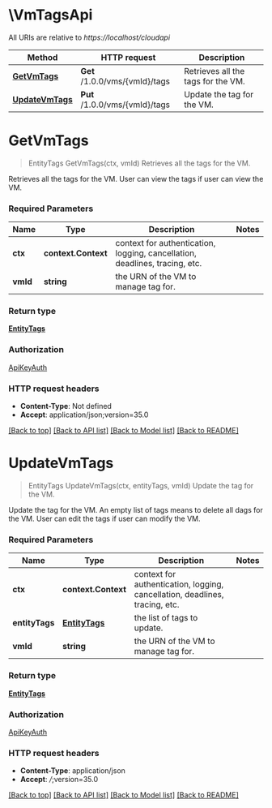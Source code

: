 # \VmTagsApi

All URIs are relative to *https://localhost/cloudapi*

Method | HTTP request | Description
------------- | ------------- | -------------
[**GetVmTags**](VmTagsApi.md#GetVmTags) | **Get** /1.0.0/vms/{vmId}/tags | Retrieves all the tags for the VM.
[**UpdateVmTags**](VmTagsApi.md#UpdateVmTags) | **Put** /1.0.0/vms/{vmId}/tags | Update the tag for the VM.


# **GetVmTags**
> EntityTags GetVmTags(ctx, vmId)
Retrieves all the tags for the VM.

Retrieves all the tags for the VM. User can view the tags if user can view the VM. 

### Required Parameters

Name | Type | Description  | Notes
------------- | ------------- | ------------- | -------------
 **ctx** | **context.Context** | context for authentication, logging, cancellation, deadlines, tracing, etc.
  **vmId** | **string**| the URN of the VM to manage tag for. | 

### Return type

[**EntityTags**](EntityTags.md)

### Authorization

[ApiKeyAuth](../README.md#ApiKeyAuth)

### HTTP request headers

 - **Content-Type**: Not defined
 - **Accept**: application/json;version=35.0

[[Back to top]](#) [[Back to API list]](../README.md#documentation-for-api-endpoints) [[Back to Model list]](../README.md#documentation-for-models) [[Back to README]](../README.md)

# **UpdateVmTags**
> EntityTags UpdateVmTags(ctx, entityTags, vmId)
Update the tag for the VM.

Update the tag for the VM. An empty list of tags means to delete all dags for the VM. User can edit the tags if user can modify the VM. 

### Required Parameters

Name | Type | Description  | Notes
------------- | ------------- | ------------- | -------------
 **ctx** | **context.Context** | context for authentication, logging, cancellation, deadlines, tracing, etc.
  **entityTags** | [**EntityTags**](EntityTags.md)| the list of tags to update. | 
  **vmId** | **string**| the URN of the VM to manage tag for. | 

### Return type

[**EntityTags**](EntityTags.md)

### Authorization

[ApiKeyAuth](../README.md#ApiKeyAuth)

### HTTP request headers

 - **Content-Type**: application/json
 - **Accept**: *_/_*;version=35.0

[[Back to top]](#) [[Back to API list]](../README.md#documentation-for-api-endpoints) [[Back to Model list]](../README.md#documentation-for-models) [[Back to README]](../README.md)

